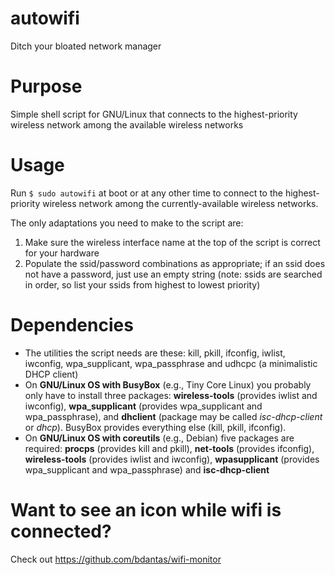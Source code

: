 # autowifi
Ditch your bloated network manager

# Purpose
Simple shell script for GNU/Linux that connects to the highest-priority wireless network among the available wireless networks

# Usage
Run `$ sudo autowifi` at boot or at any other time to connect to the highest-priority wireless network among the currently-available wireless networks.

The only adaptations you need to make to the script are:
1. Make sure the wireless interface name at the top of the script is correct for your hardware
2. Populate the ssid/password combinations as appropriate; if an ssid does not have a password, just use an empty string (note: ssids are searched in order, so list your ssids from highest to lowest priority)

# Dependencies
- The utilities the script needs are these: kill, pkill, ifconfig, iwlist, iwconfig, wpa_supplicant, wpa_passphrase and udhcpc (a minimalistic DHCP client)
- On **GNU/Linux OS with BusyBox** (e.g., Tiny Core Linux) you probably only have to install three packages: **wireless-tools** (provides iwlist and iwconfig), **wpa_supplicant** (provides wpa_supplicant and wpa_passphrase), and **dhclient** (package may be called *isc-dhcp-client* or *dhcp*). BusyBox provides everything else (kill, pkill, ifconfig).
- On **GNU/Linux OS with coreutils** (e.g., Debian) five packages are required: **procps** (provides kill and pkill), **net-tools** (provides ifconfig), **wireless-tools** (provides iwlist and iwconfig), **wpasupplicant** (provides wpa_supplicant and wpa_passphrase) and **isc-dhcp-client**

# Want to see an icon while wifi is connected?
Check out https://github.com/bdantas/wifi-monitor
